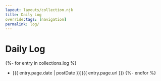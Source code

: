 ```yaml
---
layout: layouts/collection.njk
title: Daily Log
override:tags: [navigation]
permalink: log/
---
```


# Daily Log

{%- for entry in collections.log %}
* [{{ entry.page.date | postDate }}]({{ entry.page.url }})
{%- endfor %}
